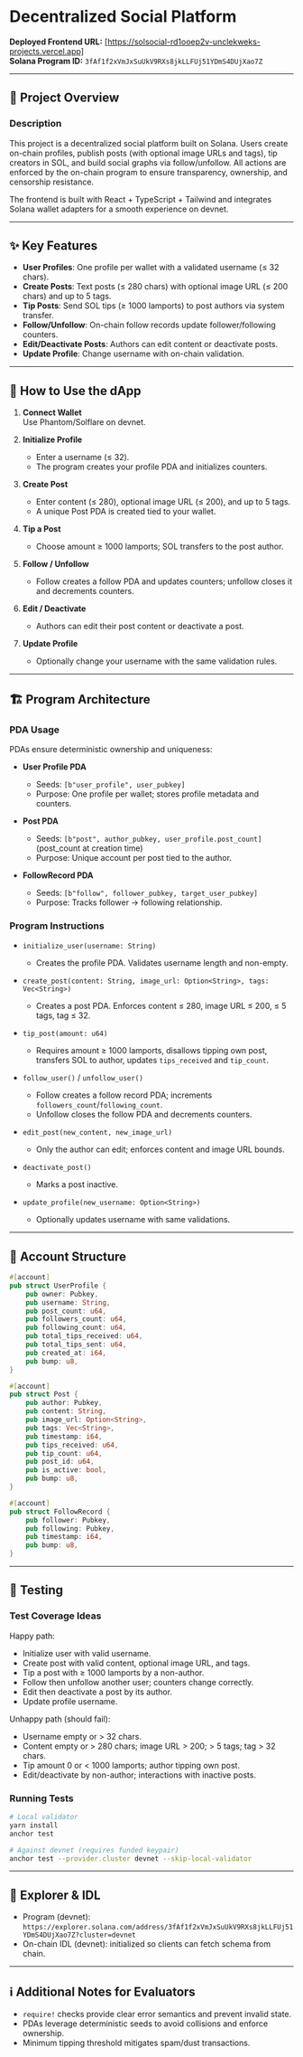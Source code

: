 # Decentralized Social Platform

**Deployed Frontend URL:** [https://solsocial-rd1ooep2v-unclekweks-projects.vercel.app] <br>
**Solana Program ID:** `3fAf1f2xVmJxSuUkV9RXs8jkLLFUj51YDmS4DUjXao7Z`

---

## 📖 Project Overview

### Description
This project is a decentralized social platform built on Solana. Users create on-chain profiles, publish posts (with optional image URLs and tags), tip creators in SOL, and build social graphs via follow/unfollow. All actions are enforced by the on-chain program to ensure transparency, ownership, and censorship resistance.

The frontend is built with React + TypeScript + Tailwind and integrates Solana wallet adapters for a smooth experience on devnet.

---

## ✨ Key Features

- **User Profiles**: One profile per wallet with a validated username (≤ 32 chars).
- **Create Posts**: Text posts (≤ 280 chars) with optional image URL (≤ 200 chars) and up to 5 tags.
- **Tip Posts**: Send SOL tips (≥ 1000 lamports) to post authors via system transfer.
- **Follow/Unfollow**: On-chain follow records update follower/following counters.
- **Edit/Deactivate Posts**: Authors can edit content or deactivate posts.
- **Update Profile**: Change username with on-chain validation.

---

## 🚀 How to Use the dApp

1) **Connect Wallet**  
   Use Phantom/Solflare on devnet.

2) **Initialize Profile**  
   - Enter a username (≤ 32).  
   - The program creates your profile PDA and initializes counters.

3) **Create Post**  
   - Enter content (≤ 280), optional image URL (≤ 200), and up to 5 tags.  
   - A unique Post PDA is created tied to your wallet.

4) **Tip a Post**  
   - Choose amount ≥ 1000 lamports; SOL transfers to the post author.

5) **Follow / Unfollow**  
   - Follow creates a follow PDA and updates counters; unfollow closes it and decrements counters.

6) **Edit / Deactivate**  
   - Authors can edit their post content or deactivate a post.

7) **Update Profile**  
   - Optionally change your username with the same validation rules.

---

## 🏗️ Program Architecture

### PDA Usage
PDAs ensure deterministic ownership and uniqueness:

- **User Profile PDA**  
  - Seeds: `[b"user_profile", user_pubkey]`  
  - Purpose: One profile per wallet; stores profile metadata and counters.

- **Post PDA**  
  - Seeds: `[b"post", author_pubkey, user_profile.post_count]` (post_count at creation time)  
  - Purpose: Unique account per post tied to the author.

- **FollowRecord PDA**  
  - Seeds: `[b"follow", follower_pubkey, target_user_pubkey]`  
  - Purpose: Tracks follower → following relationship.

### Program Instructions

- `initialize_user(username: String)`
  - Creates the profile PDA. Validates username length and non-empty.

- `create_post(content: String, image_url: Option<String>, tags: Vec<String>)`
  - Creates a post PDA. Enforces content ≤ 280, image URL ≤ 200, ≤ 5 tags, tag ≤ 32.

- `tip_post(amount: u64)`
  - Requires amount ≥ 1000 lamports, disallows tipping own post, transfers SOL to author, updates `tips_received` and `tip_count`.

- `follow_user()` / `unfollow_user()`
  - Follow creates a follow record PDA; increments `followers_count`/`following_count`.
  - Unfollow closes the follow PDA and decrements counters.

- `edit_post(new_content, new_image_url)`
  - Only the author can edit; enforces content and image URL bounds.

- `deactivate_post()`
  - Marks a post inactive.

- `update_profile(new_username: Option<String>)`
  - Optionally updates username with same validations.

---

## 📂 Account Structure

```rust
#[account]
pub struct UserProfile {
    pub owner: Pubkey,
    pub username: String,
    pub post_count: u64,
    pub followers_count: u64,
    pub following_count: u64,
    pub total_tips_received: u64,
    pub total_tips_sent: u64,
    pub created_at: i64,
    pub bump: u8,
}

#[account]
pub struct Post {
    pub author: Pubkey,
    pub content: String,
    pub image_url: Option<String>,
    pub tags: Vec<String>,
    pub timestamp: i64,
    pub tips_received: u64,
    pub tip_count: u64,
    pub post_id: u64,
    pub is_active: bool,
    pub bump: u8,
}

#[account]
pub struct FollowRecord {
    pub follower: Pubkey,
    pub following: Pubkey,
    pub timestamp: i64,
    pub bump: u8,
}
```

---

## 🧪 Testing

### Test Coverage Ideas

Happy path:
- Initialize user with valid username.
- Create post with valid content, optional image URL, and tags.
- Tip a post with ≥ 1000 lamports by a non-author.
- Follow then unfollow another user; counters change correctly.
- Edit then deactivate a post by its author.
- Update profile username.

Unhappy path (should fail):
- Username empty or > 32 chars.
- Content empty or > 280 chars; image URL > 200; > 5 tags; tag > 32 chars.
- Tip amount 0 or < 1000 lamports; author tipping own post.
- Edit/deactivate by non-author; interactions with inactive posts.

### Running Tests

```bash
# Local validator
yarn install
anchor test

# Against devnet (requires funded keypair)
anchor test --provider.cluster devnet --skip-local-validator
```

---

## 🔗 Explorer & IDL

- Program (devnet): `https://explorer.solana.com/address/3fAf1f2xVmJxSuUkV9RXs8jkLLFUj51YDmS4DUjXao7Z?cluster=devnet`
- On-chain IDL (devnet): initialized so clients can fetch schema from chain.

---

## ℹ️ Additional Notes for Evaluators

- `require!` checks provide clear error semantics and prevent invalid state.
- PDAs leverage deterministic seeds to avoid collisions and enforce ownership.
- Minimum tipping threshold mitigates spam/dust transactions.


